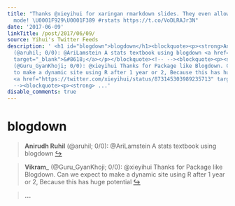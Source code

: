 ```yaml
---
title: "Thanks @xieyihui for xaringan rmarkdown slides. They even allow for presenter
  mode! \U0001F929\U0001F389 #rstats https://t.co/VoDLRAJr3N"
date: '2017-06-09'
linkTitle: /post/2017/06/09/
source: Yihui's Twitter Feeds
description: ' <h1 id="blogdown">blogdown</h1><blockquote><p><strong>Anirudh Ruhil</strong>
  (@aruhil; 0/0): @AriLamstein A stats textbook using blogdown <a href="https://twitter.com/xieyihui/status/873285716821803008"
  target="_blank">&#8618;</a></p></blockquote><!-- --><blockquote><p><strong>Vikram_</strong>
  (@Guru_GyanKhoji; 0/0): @xieyihui Thanks for Package like Blogdown. Can we expect
  to make a dynamic site using R after 1 year or 2, Because this has huge potential
  <a href="https://twitter.com/xieyihui/status/873145303989235713" target="_blank">&#8618;</a></p></blockquote><!--
  --><blockquote><p><strong> ...'
disable_comments: true
---
```

 <h1 id="blogdown">blogdown</h1><blockquote><p><strong>Anirudh Ruhil</strong> (@aruhil; 0/0): @AriLamstein A stats textbook using blogdown <a href="https://twitter.com/xieyihui/status/873285716821803008" target="_blank">&#8618;</a></p></blockquote><!-- --><blockquote><p><strong>Vikram_</strong> (@Guru_GyanKhoji; 0/0): @xieyihui Thanks for Package like Blogdown. Can we expect to make a dynamic site using R after 1 year or 2, Because this has huge potential <a href="https://twitter.com/xieyihui/status/873145303989235713" target="_blank">&#8618;</a></p></blockquote><!-- --><blockquote><p><strong> ...